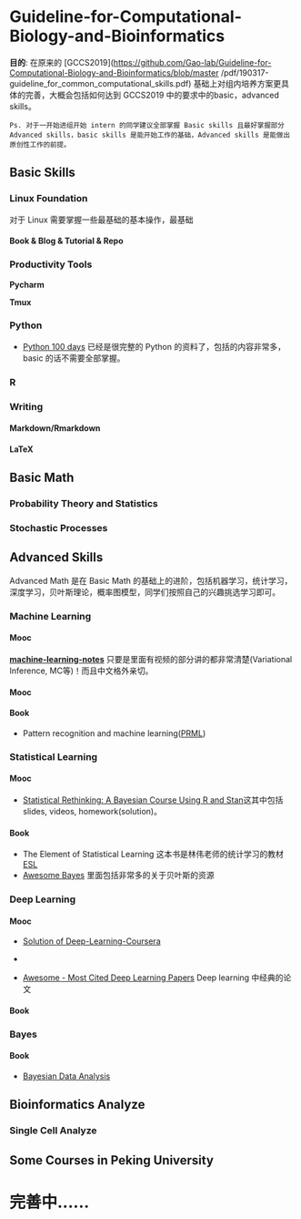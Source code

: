 
# Guideline-for-Computational-Biology-and-Bioinformatics

**目的**: 在原来的 [GCCS2019](https://github.com/Gao-lab/Guideline-for-Computational-Biology-and-Bioinformatics/blob/master
/pdf/190317-guideline_for_common_computational_skills.pdf) 基础上对组内培养方案更具体的完善，大概会包括如何达到 GCCS2019 中的要求中的basic，advanced skills。

```commandline
Ps. 对于一开始进组开始 intern 的同学建议全部掌握 Basic skills 且最好掌握部分 Advanced skills，basic skills 是能开始工作的基础，Advanced skills 是能做出原创性工作的前提。
```

## Basic Skills


### Linux Foundation
对于 Linux 需要掌握一些最基础的基本操作，最基础

#### Book & Blog & Tutorial & Repo

### Productivity Tools

**Pycharm**

**Tmux** 


### Python



* [Python 100 days](https://github.com/jackfrued/Python-100-Days) 已经是很完整的 Python 的资料了，包括的内容非常多，basic 的话不需要全部掌握。

### R

### Writing

#### Markdown/Rmarkdown

#### LaTeX


## Basic Math

### Probability Theory and Statistics

### Stochastic Processes


## Advanced Skills
Advanced Math 是在 Basic Math 的基础上的进阶，包括机器学习，统计学习，深度学习，贝叶斯理论，概率图模型，同学们按照自己的兴趣挑选学习即可。

### Machine Learning


#### Mooc


[**machine-learning-notes**](https://githu.com/roboticcam/machine-learning-notes) 只要是里面有视频的部分讲的都非常清楚(Variational 
Inference, MC等)！而且中文格外亲切。
#### Mooc


#### Book
* Pattern recognition and machine learning([PRML](https://github.com/Gao-lab/Guideline-for-Computational-Biology-and-Bioinformatics/blob/master/pdf/PRML.pdf))

### Statistical Learning 

#### Mooc 

* [Statistical Rethinking: A Bayesian Course Using R and Stan](https://github.com/rmcelreath/statrethinking_winter2019)这其中包括 slides, videos, homework(solution)。

#### Book
* The Element of Statistical Learning 这本书是林伟老师的统计学习的教材 [ESL](https://github.com/Gao-lab/Guideline-for-Computational-Biology-and-Bioinformatics/blob/master/pdf/ESL.pdf)
* [Awesome Bayes](https://github.com/dimenwarper/awesome-bayes) 里面包括非常多的关于贝叶斯的资源
### Deep Learning

#### Mooc

* [Solution of Deep-Learning-Coursera](https://github.com/DeepakSridhar/Deep-Learning-Coursera)
* 


* [Awesome - Most Cited Deep Learning Papers](https://github.com/terryum/awesome-deep-learning-papers) Deep learning 
中经典的论文


#### Book

### Bayes

#### Book

* [Bayesian Data Analysis](https://github.com/Gao-lab/Guideline-for-Computational-Biology-and-Bioinformatics/blob/master/pdf/BDA.pdf)

## Bioinformatics Analyze 

### Single Cell Analyze 


## Some Courses in Peking University




# 完善中......